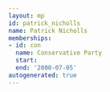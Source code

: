 ```yaml
---
layout: mp
id: patrick_nicholls
name: Patrick Nicholls
memberships:
- id: con
  name: Conservative Party
  start: 
  end: '2000-07-05'
autogenerated: true
---
```

